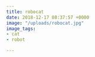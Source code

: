```yaml
---
title: robocat
date: 2018-12-17 08:37:57 +0000
image: "/uploads/robocat.jpg"
image_tags:
- cat
- robot

---
```

